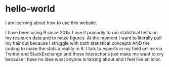 # hello-world
I am learning about how to use this website.

I have been using R since 2015. I use it primarily to run statistical tests on my research data and to make figures. At the moment I want to literally pull my hair out because I struggle with both statistical concepts AND the coding to make the stats a reality in R. I talk to experts in my field online via Twitter and StackExchange and those interactions just make me want to cry because I have no idea what anyone is talking about and I feel like an idiot.
